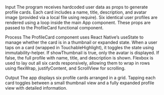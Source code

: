 Input
The program receives hardcoded user data as props to generate profile cards. Each card includes a name, title, description, and avatar image (provided via a local file using require). Six identical user profiles are rendered using a loop inside the main App component. These props are passed to the ProfileCard functional component.

Process
The ProfileCard component uses React Native’s useState to manage whether the card is in a thumbnail or expanded state. When a user taps on a card (wrapped in TouchableHighlight), it toggles the state using immutability-helper. If showThumbnail is true, only the avatar is displayed. If false, the full profile with name, title, and description is shown. Flexbox is used to lay out all six cards responsively, allowing them to wrap in rows using flexWrap, justifyContent, and ScrollView for scrolling.

Output
The app displays six profile cards arranged in a grid. Tapping each card toggles between a small thumbnail view and a fully expanded profile view with detailed information.
